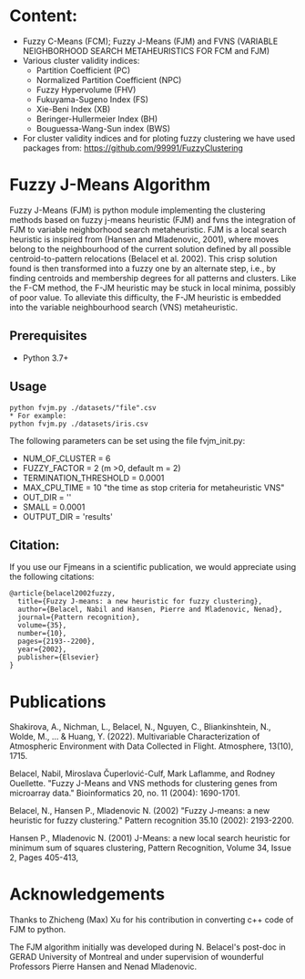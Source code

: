 # Content:

* Fuzzy C-Means (FCM); Fuzzy J-Means (FJM) and FVNS (VARIABLE NEIGHBORHOOD SEARCH METAHEURISTICS FOR FCM and FJM)
* Various cluster validity indices:
    * Partition Coefficient (PC)
    * Normalized Partition Coefficient (NPC)
    * Fuzzy Hypervolume (FHV)
    * Fukuyama-Sugeno Index (FS)
    * Xie-Beni Index (XB)
    * Beringer-Hullermeier Index (BH)
    * Bouguessa-Wang-Sun index (BWS)
* For cluster validity indices and for ploting fuzzy clustering we have used packages from:
       https://github.com/99991/FuzzyClustering

# Fuzzy J-Means Algorithm
Fuzzy J-Means (FJM) is python module implementing the clustering methods based on fuzzy j-means heuristic (FJM) and fvns the integration of FJM to variable neighborhood search metaheuristic.
FJM is a local search heuristic is inspired from (Hansen and Mladenovic, 2001), where moves belong to the neighbourhood of the current solution defined by all possible centroid-to-pattern relocations (Belacel et al. 2002). This crisp solution found is then transformed into a fuzzy one by an alternate step, i.e., by finding centroids and membership degrees for all patterns and clusters. Like the F-CM method, the F-JM heuristic may be stuck in local minima, possibly of poor value. To alleviate this difficulty, the F-JM heuristic is embedded into the variable neighbourhood search (VNS) metaheuristic.
## Prerequisites
* Python 3.7+
## Usage
    python fvjm.py ./datasets/"file".csv
    * For example: 
    python fvjm.py ./datasets/iris.csv

The following parameters can be set using the file fvjm_init.py: 

* NUM_OF_CLUSTER = 6 
* FUZZY_FACTOR = 2  (m >0, default m = 2)
* TERMINATION_THRESHOLD = 0.0001
* MAX_CPU_TIME = 10 "the time as stop criteria for metaheuristic VNS"
* OUT_DIR = ''
* SMALL = 0.0001
* OUTPUT_DIR = 'results'

## Citation:
If you use our Fjmeans in a scientific publication, we would appreciate using the following citations:

```
@article{belacel2002fuzzy,
  title={Fuzzy J-means: a new heuristic for fuzzy clustering},
  author={Belacel, Nabil and Hansen, Pierre and Mladenovic, Nenad},
  journal={Pattern recognition},
  volume={35},
  number={10},
  pages={2193--2200},
  year={2002},
  publisher={Elsevier}
}

```
# Publications

Shakirova, A., Nichman, L., Belacel, N., Nguyen, C., Bliankinshtein, N., Wolde, M., ... & Huang, Y. (2022). Multivariable Characterization of Atmospheric Environment with Data Collected in Flight. Atmosphere, 13(10), 1715.

Belacel, Nabil, Miroslava Čuperlović-Culf, Mark Laflamme, and Rodney Ouellette. "Fuzzy J-Means and VNS methods for clustering genes from microarray data." Bioinformatics 20, no. 11 (2004): 1690-1701.

Belacel, N., Hansen P., Mladenovic N. (2002) "Fuzzy J-means: a new heuristic for fuzzy clustering." Pattern recognition 35.10 (2002): 2193-2200.

Hansen P., Mladenovic N. (2001) J-Means: a new local search heuristic for minimum sum of squares clustering, Pattern Recognition, Volume 34, Issue 2, Pages 405-413,

# Acknowledgements

Thanks to Zhicheng (Max) Xu for his contribution in converting c++ code of FJM to python.

The FJM algorithm initially was developed during N. Belacel's post-doc in GERAD University of Montreal and under supervision of wounderful Professors Pierre Hansen and Nenad Mladenovic.
